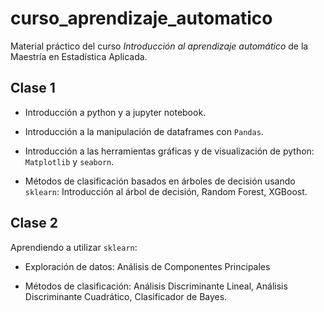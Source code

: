 # curso_aprendizaje_automatico

Material práctico del curso *Introducción al aprendizaje automático* de la Maestría en Estadística Aplicada.

## Clase 1

- Introducción a python y a jupyter notebook.

- Introducción a la manipulación de dataframes con `Pandas`.

- Introducción a las herramientas gráficas y de visualización de python: `Matplotlib` y `seaborn`.

- Métodos de clasificación basados en árboles de decisión usando `sklearn`: Introducción al árbol de decisión, Random Forest, XGBoost.

## Clase 2

Aprendiendo a utilizar `sklearn`:

- Exploración de datos: Análisis de Componentes Principales

- Métodos de clasificación: Análisis Discriminante Lineal, Análisis Discriminante Cuadrático, Clasificador de Bayes.

